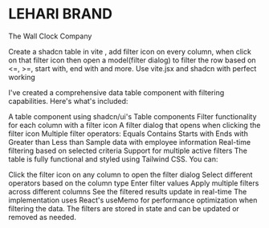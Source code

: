 # LEHARI BRAND
The Wall Clock Company



Create a shadcn table in vite , add filter icon on every column, when click on that filter icon then open a model(filter dialog) to filter the row based on <=, >=, start with, end with and more.   Use vite.jsx and shadcn with perfect working


I've created a comprehensive data table component with filtering capabilities. Here's what's included:

A table component using shadcn/ui's Table components
Filter functionality for each column with a filter icon
A filter dialog that opens when clicking the filter icon
Multiple filter operators:
Equals
Contains
Starts with
Ends with
Greater than
Less than
Sample data with employee information
Real-time filtering based on selected criteria
Support for multiple active filters
The table is fully functional and styled using Tailwind CSS. You can:

Click the filter icon on any column to open the filter dialog
Select different operators based on the column type
Enter filter values
Apply multiple filters across different columns
See the filtered results update in real-time
The implementation uses React's useMemo for performance optimization when filtering the data. The filters are stored in state and can be updated or removed as needed.